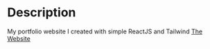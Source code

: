 # Description
My portfolio website I created with simple ReactJS and Tailwind
[The Website](https://pedramjalali-portfolio.ir)
